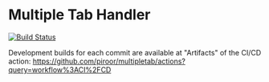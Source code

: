 # Multiple Tab Handler

[![Build Status](https://travis-ci.org/piroor/multipletab.svg?branch=trunk)](https://travis-ci.org/piroor/multipletab)

Development builds for each commit are available at "Artifacts" of the CI/CD action:
https://github.com/piroor/multipletab/actions?query=workflow%3ACI%2FCD
